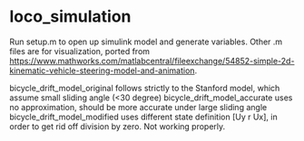 # loco_simulation
Run setup.m to open up simulink model and generate variables.
Other .m files are for visualization, ported from https://www.mathworks.com/matlabcentral/fileexchange/54852-simple-2d-kinematic-vehicle-steering-model-and-animation.

bicycle_drift_model_original follows strictly to the Stanford model, which assume small sliding angle (<30 degree)
bicycle_drift_model_accurate uses no approximation, should be more accurate under large sliding angle
bicycle_drift_model_modified uses different state definition [Uy r Ux], in order to get rid off division by zero. Not working properly.
